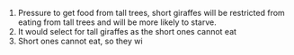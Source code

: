 1. Pressure to get food from tall trees, short giraffes will be restricted from eating from tall trees and will be more likely to starve.
2. It would select for tall giraffes as the short ones cannot eat
3. Short ones cannot eat, so they wi